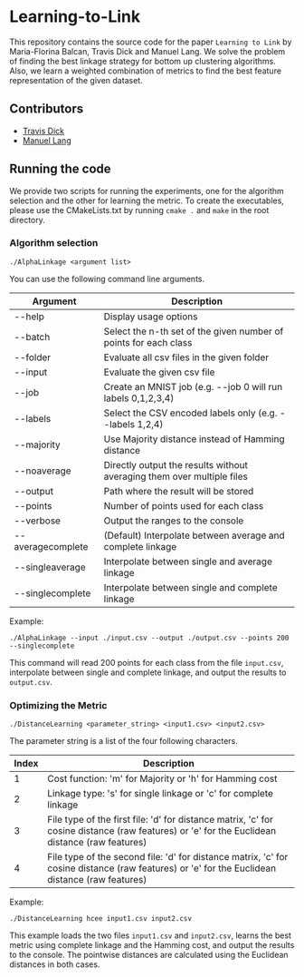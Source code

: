 # Learning-to-Link

This repository contains the source code for the paper `Learning to Link` by Maria-Florina Balcan, Travis Dick and Manuel Lang. 
We solve the problem of finding the best linkage strategy for bottom up clustering algorithms. Also, we learn a weighted 
combination of metrics to find the best feature representation of the given dataset.

## Contributors
- [Travis Dick](https://github.com/TravisBarryDick)
- [Manuel Lang](https://github.com/manu183)

## Running the code

We provide two scripts for running the experiments, one for the algorithm selection and the other for learning the metric.
To create the executables, please use the CMakeLists.txt by running `cmake .` and `make` in the root directory.

### Algorithm selection

```
./AlphaLinkage <argument list>
```

You can use the following command line arguments.

| Argument      | Description   |
| ------------- | ------------- |
| --help       | Display usage options              |
| --batch      | Select the n-th set of the given number of points for each class|
| --folder     | Evaluate all csv files in the given folder |
| --input      | Evaluate the given csv file |
| --job        | Create an MNIST job (e.g. --job 0 will run labels 0,1,2,3,4)|
| --labels     | Select the CSV encoded labels only (e.g. --labels 1,2,4)|
| --majority   | Use Majority distance instead of Hamming distance|
| --noaverage  | Directly output the results without averaging them over multiple files|
| --output     | Path where the result will be stored|
| --points     | Number of points used for each class|
| --verbose    | Output the ranges to the console|
| --averagecomplete      | (Default) Interpolate between average and complete linkage|
| --singleaverage        | Interpolate between single and average linkage|
| --singlecomplete       | Interpolate between single and complete linkage|

Example:
```
./AlphaLinkage --input ./input.csv --output ./output.csv --points 200 --singlecomplete
```
This command will read 200 points for each class from the file `input.csv`, interpolate between single and complete linkage, and output the results to `output.csv`.

### Optimizing the Metric

```
./DistanceLearning <parameter_string> <input1.csv> <input2.csv>
```

The parameter string is a list of the four following characters.

| Index      | Description   |
| ------------- | ------------- |
| 1      | Cost function: 'm' for Majority or 'h' for Hamming cost              |
| 2     | Linkage type: 's' for single linkage or 'c' for complete linkage|
| 3    | File type of the first file: 'd' for distance matrix, 'c' for cosine distance (raw features) or 'e' for the Euclidean distance (raw features) |
| 4    | File type of the second file: 'd' for distance matrix, 'c' for cosine distance (raw features) or 'e' for the Euclidean distance (raw features) |

Example:

```
./DistanceLearning hcee input1.csv input2.csv
```

This example loads the two files `input1.csv` and `input2.csv`, learns the best metric using complete linkage and the Hamming cost, and output the results to the console. The pointwise distances are calculated using the Euclidean distances in both cases.
